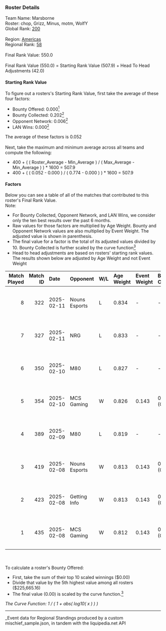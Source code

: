 ### Roster Details<br />
Team Name: Marsborne<br />
Roster: chop, Grizz, Minus, motm, WolfY<br />
Global Rank: [200](../../standings_global_2025_04_07.md)<br />
<br />
Region: [Americas]( ../../standings_americas_2025_04_07.md)<br />
Regional Rank: [58]( ../../standings_americas_2025_04_07.md)<br />
<br />
Final Rank Value:  550.0<br />
<br />
Final Rank Value (550.0) = Starting Rank Value (507.9) + Head To Head Adjustments (42.0)<br />

#### Starting Rank Value<br />
To figure out a rosters's Starting Rank Value, first take the average of these four factors:<br />
- Bounty Offered: 0.000[<sup>1</sup>](#table2)
- Bounty Collected: 0.202[<sup>2</sup>](#table1)
- Opponent Network: 0.006[<sup>2</sup>](#table1)
- LAN Wins: 0.000[<sup>2</sup>](#table1)

The average of these factors is 0.052<br />
<br />
Next, take the maximum and minimum average across all teams and compute the following:<br />
- 400 + ( ( Roster_Average - Min_Average ) / ( Max_Average - Min_Average ) ) * 1600 = 507.9
- 400 + ( ( 0.052 - 0.000 ) / ( 0.774 - 0.000 ) ) * 1600 = 507.9


#### Factors<br />
Below you can see a table of all of the matches that contributed to this roster's Final Rank Value.<br />
Note:<br />

- For Bounty Collected, Opponent Network, and LAN Wins, we consider only the ten best results over the past 6 months.
- Raw values for those factors are multiplied by Age Weight. Bounty and Opponent Network values are also multiplied by Event Weight. The adjusted value is shown in parenthesis.
- The final value for a factor is the total of its adjusted values divided by 10. Bounty Collected is further scaled by the curve function[<sup>3</sup>](#curveFunction)
- Head to head adjustments are based on rosters' starting rank values. The results shown below are adjusted by Age Weight and not Event Weight
<span id="table1"></span><br />


| Match Played | Match ID | Date       | Opponent      | W/L | Age Weight | Event Weight | Bounty Collected | Opponent Network | LAN Wins  | H2H Adj. | Roster                          |
| -: | -: | :- | :- | :- | :- | :- | :- | :- | :- | -: | :- |
|            8 |      322 | 2025-02-11 | Nouns Esports | L   | 0.834      | -            | -                | -                | -         |    -5.95 | chop, Grizz, Minus, motm, WolfY |
|            7 |      327 | 2025-02-11 | NRG           | L   | 0.833      | -            | -                | -                | -         |    -2.77 | chop, Grizz, Minus, motm, WolfY |
|            6 |      350 | 2025-02-10 | M80           | L   | 0.827      | -            | -                | -                | -         |    -5.68 | chop, Minus, motm, steel, WolfY |
|            5 |      354 | 2025-02-10 | MCS Gaming    | W   | 0.826      | 0.143        | 0.002 (0.000)    | 0.066 (0.008)    | 0 (0.000) |    14.56 | chop, Minus, motm, steel, WolfY |
|            4 |      389 | 2025-02-09 | M80           | L   | 0.819      | -            | -                | -                | -         |    -5.55 | chop, Minus, motm, steel, WolfY |
|            3 |      419 | 2025-02-08 | Nouns Esports | W   | 0.813      | 0.143        | 0.005 (0.001)    | 0.346 (0.040)    | 0 (0.000) |    20.59 | chop, Grizz, Minus, motm, WolfY |
|            2 |      423 | 2025-02-08 | Getting Info  | W   | 0.813      | 0.143        | 0.000 (0.000)    | 0.069 (0.008)    | 0 (0.000) |    11.01 | chop, Grizz, Minus, motm, WolfY |
|            1 |      435 | 2025-02-08 | MCS Gaming    | W   | 0.812      | 0.143        | 0.002 (0.000)    | 0.066 (0.008)    | 0 (0.000) |    15.81 | chop, Minus, motm, steel, WolfY |

<br />
<span id="table2"></span><br />
To calculate a roster's Bounty Offered:<br />

- First, take the sum of their top 10 scaled winnings ($0.00)
- Divide that value by the 5th highest value among all rosters ($225,665.16)
- The final value (0.00) is scaled by the curve function.[<sup>3</sup>](#curveFunction)

<span id="curveFunction"></span>_The Curve Function: 1 / ( 1 + abs( log10( x ) ) )_<br />

---
_Event data for Regional Standings produced by a custom mischief_sample.json, in tandem with the liquipedia.net API<br />
